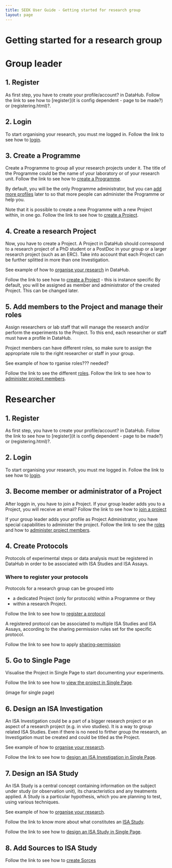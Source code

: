 ```yaml
---
title: SEEK User Guide - Getting started for research group
layout: page
---
```


# Getting started for a research group

# Group leader

## 1. Register
As first step, you have to create your profile/account? in DataHub. Follow the link to see how to [register](it is config dependent - page to be made?) or (registering.html)?.

## 2. Login
To start organising your research, you must me logged in. Follow the link to see how to [login](login.html).

## 3. Create a Programme
Create a Programme to group all your research projects under it. The title of the Programme could be the name of your laboratory or of your research unit. Follow the link to see how to [create a Programme](create-programme.html).

By default, you will be the only Programme administrator, but you can [add more profiles](?) later to so that more people can administer the Programme or help you.

Note that it is possible to create a new Programme with a new Project within, in one go. Follow the link to see how to [create a Project](create-project.html).

## 4. Create a research Project
Now, you have to create a Project. A Project in DataHub should correspond to a research project of a PhD student or a PostDoc in your group or a larger research project (such as an ERC). Take into account that each Project can be further splitted in more than one Investigation.

See example of how to [organise your research]() in DataHub.

Follow the link to see how to [create a Project](create-project.html) - this is instance specific
By default, you will be assigned as member and administrator of the created Project. This can be changed later.

## 5. Add members to the Project and manage their roles
Assign researchers or lab staff that will manage the research and/or perform the experiments to the Project. To this end, each researcher or staff must have a profile in DataHub. 

Project members can have different roles, so make sure to assign the appropriate role to the right researcher or staff in your group.

See example of how to rganise roles??? needed?

Follow the link to see the different [roles](roles.html).
Follow the link to see how to [administer project members](administer-project-members.html).

# Researcher

## 1. Register
As first step, you have to create your profile/account? in DataHub. Follow the link to see how to [register](it is config dependent - page to be made?) or (registering.html)?.

## 2. Login
To start organising your research, you must me logged in. Follow the link to see how to [login](login.html).

## 3. Become member or administrator of a Project
After loggin in, you have to join a Project.
If your group leader adds you to a Project, you will receive an email?
Follow the link to see how to [join a project](join-a-project.html)

If your group leader adds your profile as Project Administrator, you have special capabilities to administer the project.
Follow the link to see the [roles](role.html) and how to [administer project members](administer-project-members.html).

## 4. Create Protocols
Protocols of experimental steps or data analysis must be registered in DataHub in order to be associated with ISA Studies and ISA Assays.

### Where to register your protocols
Protocols for a research group can be grouped into 
* a dedicated Project (only for protocols) within a Programme or they 
* within a research Project.

Follow the link to see how to [register a protocol](adding-assets.html)

A registered protocol can be associated to multiple ISA Studies and ISA Assays, according to the sharing permission rules set for the specific protocol.

Follow the link to see how to apply [sharing-permission](general-attributes#sharing.html)

## 5. Go to Single Page
Visualise the Project in Single Page to start documenting your experiments.

Follow the link to see how to [view the project in Single Page](view-project-in-single-page.html).

(image for single page)

## 6. Design an ISA Investigation
An ISA Investigation could be a part of a bigger research project or an aspect of a research project (e.g. in vivo studies). It is a way to group related ISA Studies. Even if there is no need to firther group the research, an Investigation must be created and could be titled as the Project.

See example of how to [organise your research](example).

Follow the link to see how to [design an ISA Investigation in Single Page](designing-experiments-in-single-page#isainvestigation).

## 7. Design an ISA Study
An ISA Study is a central concept containing information on the subject under study (or observation unit), its characteristics and any treatments applied. A Study is a particular hypothesis, which you are planning to test, using various techniques.

See example of how to [organise your research](example).

Follow the link to know more about what constitutes an [ISA Study](isa-single-page-advanced#isastudy).

Follow the link to see how to [design an ISA Study in Single Page](designing-experiments-in-single-page#isastudy).

## 8. Add Sources to ISA Study

Follow the link to see how to [create Sorces](samples-creation#sources)